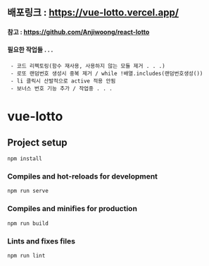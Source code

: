 ## 배포링크 : https://vue-lotto.vercel.app/

#### 참고 : https://github.com/Anjiwoong/react-lotto

#### 필요한 작업들 . . .

```
 - 코드 리펙토링(함수 재사용, 사용하지 않는 모듈 제거 . . .)
 - 로또 랜덤번호 생성시 중복 제거 / while !배열.includes(랜덤번호생성())
 - li 클릭시 산발적으로 active 적용 안됨
 - 보너스 번호 기능 추가 / 작업중 . . .
```

# vue-lotto

## Project setup

```
npm install
```

### Compiles and hot-reloads for development

```
npm run serve
```

### Compiles and minifies for production

```
npm run build
```

### Lints and fixes files

```
npm run lint
```
